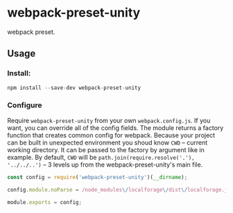 # webpack-preset-unity

webpack preset.

## Usage

### Install:

```js
npm install --save-dev webpack-preset-unity
```

### Configure

Require `webpack-preset-unity` from your own `webpack.config.js`. If you want, you can override all of the config fields.
The module returns a factory function that creates common config for webpack.
Because your project can be built in unexpected environment you shoud know `CWD` – current working directory. 
It can be passed to the factory by argument like in example. 
By default, `CWD` will be `path.join(require.resolve('.'), '../../..')` – 3 levels up from the webpack-preset-unity's main file. 

```js
const config = require('webpack-preset-unity')(__dirname);

config.module.noParse = /node_modules\/localforage\/dist\/localforage.js/;

module.exports = config;
```